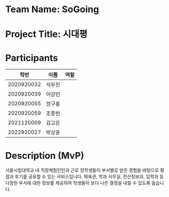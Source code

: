 # Team Name: SoGoing
# Project Title: 시대평
# Participants
| 학번        | 이름   | 역할         |
| ----------- | ------ | ------------ |
| 2020920032  | 석우진  |              |
| 2020920039  | 이강민  |              |
| 2020920055  | 정구홍  |              |
| 2020920059  | 조종빈  |              |
| 2021120009  | 김고은  |              |
| 2022920027  | 박상윤  |              |
# Description (MvP)
서울시립대학교 내 직장체험인턴과 근로 장학생들이 부서별로 받은 경험을 바탕으로 평점과 후기를 공유할 수 있는 서비스입니다. 
체육관, 학과 사무실, 전산정보과, 입학과 등 다양한 부서에 대한 정보를 제공하여 학생들이 보다 나은 결정을 내릴 수 있도록 돕습니다. 


